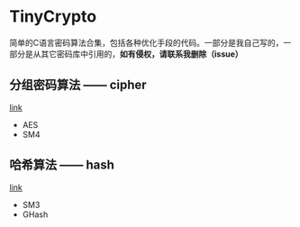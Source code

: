 # TinyCrypto

简单的C语言密码算法合集，包括各种优化手段的代码。一部分是我自己写的，一部分是从其它密码库中引用的，**如有侵权，请联系我删除（issue）**

## 分组密码算法 —— cipher

[link](./cipher/README.md)

* AES
* SM4

## 哈希算法 —— hash

[link](./hash/README.md)

* SM3
* GHash